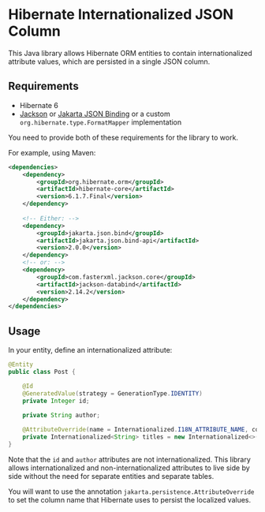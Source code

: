 # Hibernate Internationalized JSON Column
This Java library allows Hibernate ORM entities to contain internationalized attribute values, which are persisted in a single JSON column.

## Requirements
* Hibernate 6
* [Jackson](https://github.com/FasterXML/jackson-databind) or [Jakarta JSON Binding](https://github.com/jakartaee/jsonb-api) or a custom `org.hibernate.type.FormatMapper` implementation

You need to provide both of these requirements for the library to work.

For example, using Maven:
```xml
<dependencies>
    <dependency>
        <groupId>org.hibernate.orm</groupId>
        <artifactId>hibernate-core</artifactId>
        <version>6.1.7.Final</version>
    </dependency>
    
    <!-- Either: -->
    <dependency>
        <groupId>jakarta.json.bind</groupId>
        <artifactId>jakarta.json.bind-api</artifactId>
        <version>2.0.0</version>
    </dependency>
    <!-- or: -->
    <dependency>
        <groupId>com.fasterxml.jackson.core</groupId>
        <artifactId>jackson-databind</artifactId>
        <version>2.14.2</version>
    </dependency>
</dependencies>
```

## Usage
In your entity, define an internationalized attribute:

```java
@Entity
public class Post {

    @Id
    @GeneratedValue(strategy = GenerationType.IDENTITY)
    private Integer id;
    
    private String author;

    @AttributeOverride(name = Internationalized.I18N_ATTRIBUTE_NAME, column = @Column(name = "titles"))
    private Internationalized<String> titles = new Internationalized<>();
}
```

Note that the `id` and `author` attributes are not internationalized. This library allows internationalized and non-internationalized attributes to live side by side without the need for separate entities and separate tables. 

You will want to use the annotation `jakarta.persistence.AttributeOverride` to set the column name that Hibernate uses to persist the localized values.
